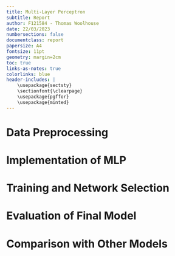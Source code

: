 ```yaml
---
title: Multi-Layer Perceptron
subtitle: Report
author: F121584 - Thomas Woolhouse
date: 22/03/2023
numbersections: false
documentclass: report
papersize: A4
fontsize: 11pt
geometry: margin=2cm
toc: true
links-as-notes: true
colorlinks: blue
header-includes: |
	\usepackage{sectsty}
	\sectionfont{\clearpage}
	\usepackage{pgffor}
	\usepackage{minted}
---
```


# Data Preprocessing

# Implementation of MLP

# Training and Network Selection

# Evaluation of Final Model

# Comparison with Other Models
